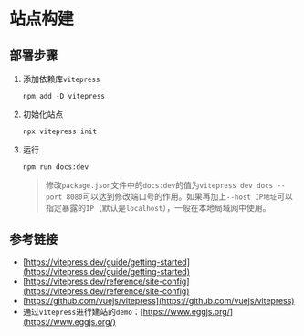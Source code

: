# 站点构建
## 部署步骤
1. 添加依赖库`vitepress`
    ```shell
    npm add -D vitepress
    ```
2. 初始化站点
    ```shell
    npx vitepress init
    ```
3. 运行
    ```shell
    npm run docs:dev
    ```
    > 修改`package.json`文件中的`docs:dev`的值为`vitepress dev docs --port 8080`可以达到修改端口号的作用。如果再加上`--host IP地址`可以指定暴露的`IP`（默认是`localhost`），一般在本地局域网中使用。

## 参考链接
* [https://vitepress.dev/guide/getting-started](https://vitepress.dev/guide/getting-started)
* [https://vitepress.dev/reference/site-config](https://vitepress.dev/reference/site-config)
* [https://github.com/vuejs/vitepress](https://github.com/vuejs/vitepress)
* 通过`vitepress`进行建站的`demo`：[https://www.eggjs.org/](https://www.eggjs.org/)